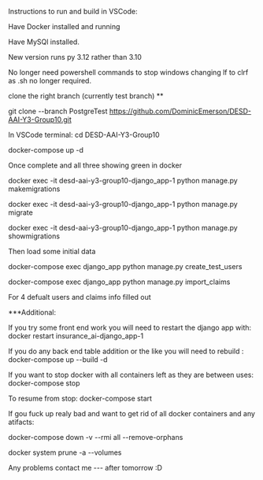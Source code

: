 Instructions to run and build in VSCode:

Have Docker installed and running

Have MySQl installed.

New version runs py 3.12 rather than 3.10

No longer need powershell commands to stop windows changing lf to clrf as .sh no longer required.

clone the right branch (currently test branch) ** 

git clone --branch PostgreTest https://github.com/DominicEmerson/DESD-AAI-Y3-Group10.git

In VSCode terminal: 
cd DESD-AAI-Y3-Group10

docker-compose up -d

Once complete and all three showing green in docker

docker exec -it desd-aai-y3-group10-django_app-1 python manage.py makemigrations

docker exec -it desd-aai-y3-group10-django_app-1 python manage.py migrate


docker exec -it desd-aai-y3-group10-django_app-1 python manage.py showmigrations

Then load some initial data

docker-compose exec django_app python manage.py create_test_users

docker-compose exec django_app python manage.py import_claims

For 4 defualt users and claims info filled out

***Additional: 


If you try some front end work you will need to restart the django app with: docker restart insurance_ai-django_app-1

If you do any back end table addition or the like you will need to rebuild : docker-compose up --build -d

If you want to stop docker with all containers left as they are between uses: docker-compose stop

To resume from stop: docker-compose start



If gou fuck up realy bad and want to get rid of all docker containers and any atifacts: 


docker-compose down -v --rmi all --remove-orphans

docker system prune -a --volumes

Any problems contact me --- after tomorrow :D

